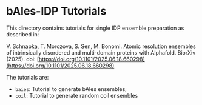 # bAIes-IDP Tutorials

This directory contains tutorials for single IDP ensemble preparation as described in:

V. Schnapka, T. Morozova, S. Sen, M. Bonomi. Atomic resolution ensembles of intrinsically disordered and multi-domain proteins with Alphafold. BiorXiv (2025). doi: [https://doi.org/10.1101/2025.06.18.660298](https://doi.org/10.1101/2025.06.18.660298)

The tutorials are:

* `baies`: Tutorial to generate bAIes ensembles;
* `coil`: Tutorial to generate random coil ensembles
